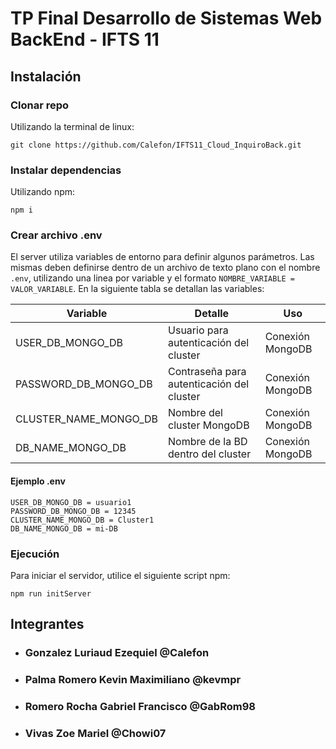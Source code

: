 # TP Final Desarrollo de Sistemas Web BackEnd - IFTS 11

## Instalación

### Clonar repo
Utilizando la terminal de linux:
```
git clone https://github.com/Calefon/IFTS11_Cloud_InquiroBack.git
```
### Instalar dependencias
Utilizando npm:
```
npm i
```
### Crear archivo .env
El server utiliza variables de entorno para definir algunos parámetros. Las mismas deben definirse dentro de un archivo de texto plano con el nombre `.env`, utilizando una linea por variable y el formato `NOMBRE_VARIABLE = VALOR_VARIABLE`.
En la siguiente tabla se detallan las variables:

| Variable | Detalle | Uso
| ------------- | ------------- | ------------- |
| USER_DB_MONGO_DB  | Usuario para autenticación del cluster | Conexión MongoDB |
| PASSWORD_DB_MONGO_DB  | Contraseña para autenticación del cluster | Conexión MongoDB |
| CLUSTER_NAME_MONGO_DB  | Nombre del cluster MongoDB | Conexión MongoDB |
| DB_NAME_MONGO_DB  | Nombre de la BD dentro del cluster | Conexión MongoDB |

#### Ejemplo .env
```
USER_DB_MONGO_DB = usuario1
PASSWORD_DB_MONGO_DB = 12345
CLUSTER_NAME_MONGO_DB = Cluster1
DB_NAME_MONGO_DB = mi-DB
```
### Ejecución
Para iniciar el servidor, utilice el siguiente script npm:
```
npm run initServer
```
## Integrantes
* ### Gonzalez Luriaud Ezequiel @Calefon
* ### Palma Romero Kevin Maximiliano @kevmpr
* ### Romero Rocha Gabriel Francisco @GabRom98
* ### Vivas Zoe Mariel @Chowi07